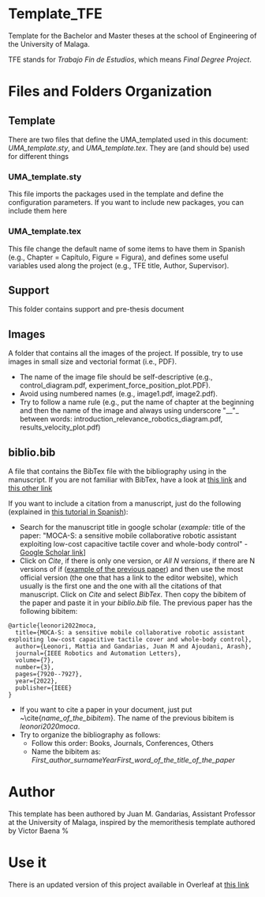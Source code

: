 # Template_TFE
Template for the Bachelor and Master theses at the school of Engineering of the University of Malaga. 

TFE stands for *Trabajo Fin de Estudios*, which means *Final Degree Project*.

# Files and Folders Organization

## Template
There are two files that define the UMA_templated used in this document: *UMA_template.sty*, and *UMA_template.tex*. They are (and should be) used for different things

### UMA_template.sty
This file imports the packages used in the template and define the configuration parameters. If you want to include new packages, you can include them here

### UMA_template.tex
This file change the default name of some items to have them in Spanish (e.g., Chapter = Capítulo, Figure = Figura), and defines some useful variables used along the project (e.g., TFE title, Author, Supervisor).

## Support
This folder contains support and pre-thesis document

## Images
A folder that contains all the images of the project. If possible, try to use images in small size and vectorial format (i.e., PDF).

- The name of the image file should be self-descriptive (e.g., control_diagram.pdf, experiment_force_position_plot.PDF).
- Avoid using numbered names (e.g., image1.pdf, image2.pdf).
- Try to follow a name rule (e.g., put the name of chapter at the beginning and then the name of the image and always using underscore "__"_ between words: introduction_relevance_robotics_diagram.pdf, results_velocity_plot.pdf)

## biblio.bib
A file that contains the BibTex file with the bibliography using in the manuscript. If you are not familiar with BibTex, have a look at [this link](https://www.overleaf.com/learn/latex/Questions/How_to_include_a_bibliography_using_bibtex) and [this other link](https://www.overleaf.com/learn/latex/Bibliography_management_with_bibtex)

If you want to include a citation from a manuscript, just do the following (explained in [this tutorial in Spanish](https://github.com/jmgandarias/tutorial_latex)):
- Search for the manuscript title in google scholar (*example:* title of the paper: "MOCA-S: a sensitive mobile collaborative robotic assistant exploiting low-cost capacitive tactile cover and whole-body control" - [Google Scholar link](https://scholar.google.com/scholar?hl=en&as_sdt=0%2C5&q=MOCA-S%3A+a+sensitive+mobile+collaborative+robotic+assistant+exploiting+low-cost+capacitive+tactile+cover+and+whole-body+control&btnG=)]
- Click on *Cite*, if there is only one version, or *All N versions*, if there are N versions of if ([example of the previous paper](https://scholar.google.com/scholar?cluster=17878571624567848652&hl=en&as_sdt=0,5)) and then use the most official version (the one that has a link to the editor website), which usually is the first one and the one with all the citations of that manuscript. Click on *Cite* and select *BibTex*. Then copy the bibitem of the paper and paste it in your *biblio.bib* file.
The previous paper has the following bibitem:
```
@article{leonori2022moca,
  title={MOCA-S: a sensitive mobile collaborative robotic assistant exploiting low-cost capacitive tactile cover and whole-body control},
  author={Leonori, Mattia and Gandarias, Juan M and Ajoudani, Arash},
  journal={IEEE Robotics and Automation Letters},
  volume={7},
  number={3},
  pages={7920--7927},
  year={2022},
  publisher={IEEE}
}
```
- If you want to cite a paper in your document, just put ~\cite{*name_of_the_bibitem*}. The name of the previous bibitem is *leonori2020moca*.
- Try to organize the bibliography as follows:
    - Follow this order: Books, Journals, Conferences, Others
    - Name the bibitem as: *First_author_surnameYearFirst_word_of_the_title_of_the_paper*


# Author
This template has been authored by Juan M. Gandarias, Assistant Professor at the University of Malaga, inspired by the memorithesis template authored by Victor Baena
%

# Use it
There is an updated version of this project available in Overleaf at [this link](https://www.overleaf.com/read/hzprjsxdxczd#9b4fce)